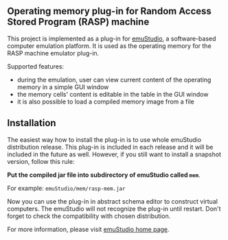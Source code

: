 Operating memory plug-in for Random Access Stored Program (RASP) machine
------------------------------------------------------------------------

This project is implemented as a plug-in for [emuStudio](http://emustudio.sf.net), a software-based
computer emulation platform. It is used as the operating memory for the RASP machine emulator plug-in. 

Supported features:
* during the emulation, user can view current content of the operating memory in a simple GUI window
* the memory cells' content is editable in the table in the GUI window
* it is also possible to load a compiled memory image from a file

Installation
------------

The easiest way how to install the plug-in is to use whole emuStudio distribution release. This plug-in is
included in each release and it will be included in the future as well. However, if you still want to install
a snapshot version, follow this rule: 

**Put the compiled jar file into subdirectory of emuStudio called `mem`**.

For example: `emuStudio/mem/rasp-mem.jar`

Now you can use the plug-in in abstract schema editor to construct virtual computers. The emuStudio
will not recognize the plug-in until restart. Don't forget to check the compatibility with chosen
distribution.

For more information, please visit [emuStudio home page](http://emustudio.sourceforge.net/downloads.html).


